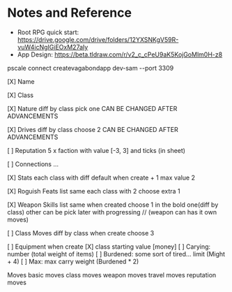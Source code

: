 # Notes and Reference

- Root RPG quick start: https://drive.google.com/drive/folders/12YXSNKgV59R-vuW4icNgIGiEOxM27aIy
- App Design: https://beta.tldraw.com/r/v2_c_cPeU9aK5KojGoMlm0H-z8

pscale connect createvagabondapp dev-sam --port 3309

[X] Name

[X] Class

[X] Nature
  diff by class
  pick one
  CAN BE CHANGED AFTER ADVANCEMENTS

[X] Drives
  diff by class
  choose 2
  CAN BE CHANGED AFTER ADVANCEMENTS

[ ] Reputation
  5 x faction with value [-3, 3] and ticks (in sheet)

[ ] Connections
  ...

[X] Stats
  each class with diff default
  when create + 1
  max value 2

[X] Roguish Feats
  list same
  each class with 2
  choose extra 1

[X] Weapon Skills
  list same
  when created
    choose 1 in the bold one(diff by class)
    other can be pick later with progressing
  // (weapon can has it own moves)

[ ] Class Moves
  diff by class
  when create choose 3

[ ] Equipment
  when create
    [X] class starting value [money]
    [ ] Carying: number (total weight of items)
    [ ] Burdened: some sort of tired... limit (Might + 4)
    [ ] Max: max carry weight (Burdened * 2)

Moves
  basic moves
  class moves
  weapon moves
  travel moves
  reputation moves
